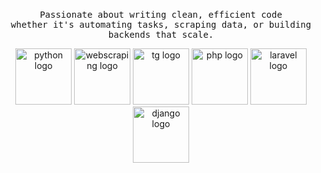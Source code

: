 <p align="center">
<br><samp>
Passionate about writing clean, efficient code <br> whether it's automating tasks, scraping data, or building backends that scale.
<br></samp>
</p>

<div align="center">
  <img src="https://i.postimg.cc/sDJKtdvr/python.png" height="90" alt="python logo"  />
  <img src="https://i.postimg.cc/TY2n5yYz/websc.png" height="90" alt="webscraping logo"  />
  <img src="https://i.postimg.cc/TPmpyG8L/tgbots.png" height="90" alt="tg logo"  />
  <img src="https://i.postimg.cc/ZntVhJ8T/php2.png" height="90" alt="php logo"  />
  <img src="https://i.postimg.cc/BbRs3Lhj/laravel.png" height="90" alt="laravel logo"  />
  <img src="https://i.postimg.cc/tTZpMN5K/django.png" height="90" alt="django logo"  />
</div>
